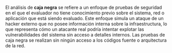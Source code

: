 El análisis de **caja negra** se refiere a un enfoque de pruebas de seguridad en el que el evaluador no tiene conocimiento previo sobre el sistema, red o aplicación que está siendo evaluado. Este enfoque simula un ataque de un hacker externo que no posee información interna sobre la infraestructura, lo que representa cómo un atacante real podría intentar explotar las vulnerabilidades del sistema sin acceso a detalles internos. Las pruebas de caja negra se realizan sin ningún acceso a los códigos fuente o arquitectura de la red.